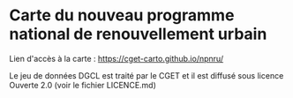 # Carte du nouveau programme national de renouvellement urbain

Lien d'accès à la carte :
https://cget-carto.github.io/npnru/

Le jeu de données DGCL est traité par le CGET et il est diffusé sous licence Ouverte 2.0 (voir le fichier LICENCE.md)

